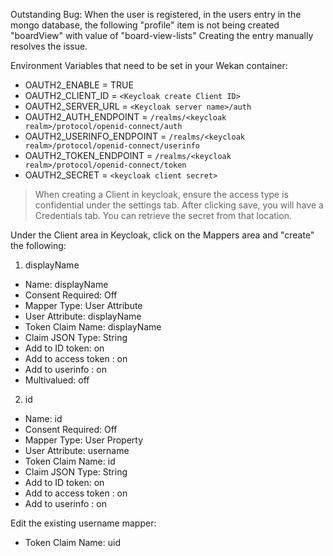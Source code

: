 Outstanding Bug: When the user is registered, in the users entry in the mongo database,  the following "profile" item is not being created "boardView" with value of "board-view-lists"  Creating the entry manually resolves the issue.

Environment Variables that need to be set in your Wekan container:

* OAUTH2_ENABLE = TRUE
* OAUTH2_CLIENT_ID = `<Keycloak create Client ID>`
* OAUTH2_SERVER_URL = `<Keycloak server name>/auth`
* OAUTH2_AUTH_ENDPOINT = `/realms/<keycloak realm>/protocol/openid-connect/auth`
* OAUTH2_USERINFO_ENDPOINT = `/realms/<keycloak realm>/protocol/openid-connect/userinfo`
* OAUTH2_TOKEN_ENDPOINT = `/realms/<keycloak realm>/protocol/openid-connect/token`
* OAUTH2_SECRET = `<keycloak client secret>`
> When creating a Client in keycloak, ensure the access type is confidential under the settings tab.  After clicking save, you will have a Credentials tab.  You can retrieve the secret from that location.

Under the Client area in Keycloak, click on the Mappers area and "create" the following:

1. displayName  
* Name: displayName
* Consent Required: Off
* Mapper Type: User Attribute
* User Attribute: displayName
* Token Claim Name: displayName
* Claim JSON Type: String
* Add to ID token: on
* Add to access token : on
* Add to userinfo : on
* Multivalued: off

2. id  
* Name: id
* Consent Required: Off
* Mapper Type: User Property
* User Attribute: username
* Token Claim Name: id
* Claim JSON Type: String
* Add to ID token: on
* Add to access token : on
* Add to userinfo : on

Edit the existing username mapper:  
* Token Claim Name: uid



